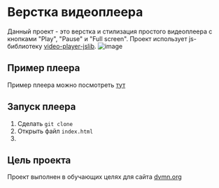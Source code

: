 # Верстка видеоплеера
Данный проект - это верстка и стилизация простого видеоплеера с кнопками "Play", "Pause" и "Full screen".
Проект использует js-библиотеку [video-player-jslib](https://github.com/devmanorg/video-player-jslib).
![image](https://user-images.githubusercontent.com/36712818/141781322-34cb17ee-f2b1-4f43-9460-179865554ea4.png)


## Пример плеера
Пример плеера можно посмотреть [тут]()

## Запуск плеера
1. Сделать `git clone `
2. Открыть файл `index.html`
3. 
## Цель проекта
Проект выполнен в обучающих целях для сайта [dvmn.org](https://dvmn.org/)
